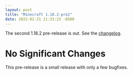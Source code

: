 ```yaml
---
layout: post
title: "Minecraft 1.18.2-pre2"
date: 2022-02-21 11:33:23 -0500
---
```


The second 1.18.2 pre-release is out. See the [changelog](https://www.minecraft.net/en-us/article/minecraft-1-18-2-pre-release-2).

# No Significant Changes

This pre-release is a small release with only a few bugfixes.

